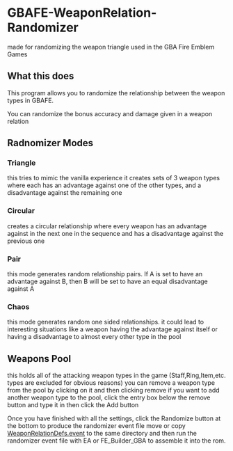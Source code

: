 # GBAFE-WeaponRelation-Randomizer
made for randomizing the weapon triangle used in the GBA Fire Emblem Games

## What this does
This program allows you to randomize the relationship between the weapon types in GBAFE.

You can randomize the bonus accuracy and damage given in a weapon relation

## Radnomizer Modes
  ### Triangle
  this tries to mimic the vanilla experience
  it creates sets of 3 weapon types where each has an advantage against one of the other types, and a disadvantage against the remaining one

  ### Circular
  creates a circular relationship where every weapon has an advantage against in the next one in the sequence and has a disadvantage against the previous one
  
  ### Pair
  this mode generates random relationship pairs. If A is set to have an advantage against B, then B will be set to have an equal disadvantage against A
  
  ### Chaos
  this mode generates random one sided relationships. it could lead to interesting situations like a weapon having the advantage against itself or having a disadvantage to almost every other type in the pool

## Weapons Pool
  this holds all of the attacking weapon types in the game (Staff,Ring,Item,etc. types are excluded for obvious reasons)
  you can remove a weapon type from the pool by clicking on it and then clicking remove
  if you want to add another weapon type to the pool, click the entry box below the remove button and type it in then click the Add button

Once you have finished with all the settings, click the Randomize button at the bottom to produce the randomizer event file
move or copy [WeaponRelationDefs.event](https://github.com/Teraspark/GBAFE-WeaponRelation-Randomizer/blob/main/WeaponRelationDefs.event) to the same directory and then run the randomizer event file with EA or FE_Builder_GBA to assemble it into the rom.
